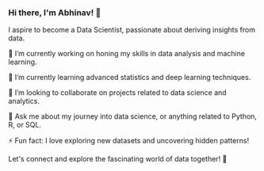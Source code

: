 ### Hi there, I'm Abhinav! 👋

I aspire to become a Data Scientist, passionate about deriving insights from data.

🔭 I’m currently working on honing my skills in data analysis and machine learning.

🌱 I’m currently learning advanced statistics and deep learning techniques.

👯 I’m looking to collaborate on projects related to data science and analytics.

💬 Ask me about my journey into data science, or anything related to Python, R, or SQL.

⚡ Fun fact: I love exploring new datasets and uncovering hidden patterns!

Let's connect and explore the fascinating world of data together! 🚀
